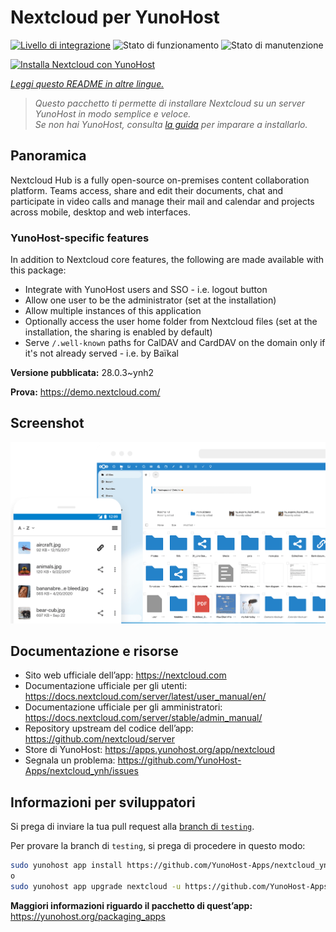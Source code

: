 <!--
N.B.: Questo README è stato automaticamente generato da <https://github.com/YunoHost/apps/tree/master/tools/readme_generator>
NON DEVE essere modificato manualmente.
-->

# Nextcloud per YunoHost

[![Livello di integrazione](https://dash.yunohost.org/integration/nextcloud.svg)](https://dash.yunohost.org/appci/app/nextcloud) ![Stato di funzionamento](https://ci-apps.yunohost.org/ci/badges/nextcloud.status.svg) ![Stato di manutenzione](https://ci-apps.yunohost.org/ci/badges/nextcloud.maintain.svg)

[![Installa Nextcloud con YunoHost](https://install-app.yunohost.org/install-with-yunohost.svg)](https://install-app.yunohost.org/?app=nextcloud)

*[Leggi questo README in altre lingue.](./ALL_README.md)*

> *Questo pacchetto ti permette di installare Nextcloud su un server YunoHost in modo semplice e veloce.*  
> *Se non hai YunoHost, consulta [la guida](https://yunohost.org/install) per imparare a installarlo.*

## Panoramica

Nextcloud Hub is a fully open-source on-premises content collaboration platform. Teams access, share and edit their documents, chat and participate in video calls and manage their mail and calendar and projects across mobile, desktop and web interfaces.

### YunoHost-specific features

In addition to Nextcloud core features, the following are made available with this package:

 * Integrate with YunoHost users and SSO - i.e. logout button
 * Allow one user to be the administrator (set at the installation)
 * Allow multiple instances of this application
 * Optionally access the user home folder from Nextcloud files (set at the installation, the sharing is enabled by default)
 * Serve `/.well-known` paths for CalDAV and CardDAV on the domain only if it's not already served - i.e. by Baïkal


**Versione pubblicata:** 28.0.3~ynh2

**Prova:** <https://demo.nextcloud.com/>

## Screenshot

![Screenshot di Nextcloud](./doc/screenshots/screenshot.png)

## Documentazione e risorse

- Sito web ufficiale dell’app: <https://nextcloud.com>
- Documentazione ufficiale per gli utenti: <https://docs.nextcloud.com/server/latest/user_manual/en/>
- Documentazione ufficiale per gli amministratori: <https://docs.nextcloud.com/server/stable/admin_manual/>
- Repository upstream del codice dell’app: <https://github.com/nextcloud/server>
- Store di YunoHost: <https://apps.yunohost.org/app/nextcloud>
- Segnala un problema: <https://github.com/YunoHost-Apps/nextcloud_ynh/issues>

## Informazioni per sviluppatori

Si prega di inviare la tua pull request alla [branch di `testing`](https://github.com/YunoHost-Apps/nextcloud_ynh/tree/testing).

Per provare la branch di `testing`, si prega di procedere in questo modo:

```bash
sudo yunohost app install https://github.com/YunoHost-Apps/nextcloud_ynh/tree/testing --debug
o
sudo yunohost app upgrade nextcloud -u https://github.com/YunoHost-Apps/nextcloud_ynh/tree/testing --debug
```

**Maggiori informazioni riguardo il pacchetto di quest’app:** <https://yunohost.org/packaging_apps>

